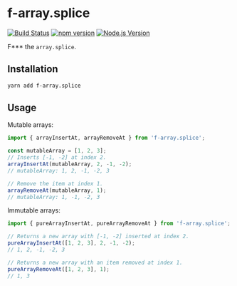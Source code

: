 # f-array.splice

[![Build Status](https://github.com/mgenware/f-array.splice/workflows/Build/badge.svg)](https://github.com/mgenware/f-array.splice/actions)
[![npm version](https://img.shields.io/npm/v/f-array.splice.svg?style=flat-square)](https://npmjs.com/package/f-array.splice)
[![Node.js Version](http://img.shields.io/node/v/f-array.splice.svg?style=flat-square)](https://nodejs.org/en/)

F\*\*\* the `array.splice`.

## Installation

```sh
yarn add f-array.splice
```

## Usage

Mutable arrays:

```ts
import { arrayInsertAt, arrayRemoveAt } from 'f-array.splice';

const mutableArray = [1, 2, 3];
// Inserts [-1, -2] at index 2.
arrayInsertAt(mutableArray, 2, -1, -2);
// mutableArray: 1, 2, -1, -2, 3

// Remove the item at index 1.
arrayRemoveAt(mutableArray, 1);
// mutableArray: 1, -1, -2, 3
```

Immutable arrays:

```ts
import { pureArrayInsertAt, pureArrayRemoveAt } from 'f-array.splice';

// Returns a new array with [-1, -2] inserted at index 2.
pureArrayInsertAt([1, 2, 3], 2, -1, -2);
// 1, 2, -1, -2, 3

// Returns a new array with an item removed at index 1.
pureArrayRemoveAt([1, 2, 3], 1);
// 1, 3
```
